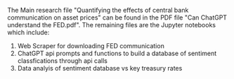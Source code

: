The Main research file "Quantifying the effects of central bank communication on asset prices" can be found in the PDF file "Can ChatGPT understand the FED.pdf". The remaining files are the Jupyter notebooks which include:
1) Web Scraper for downloading FED communication
2) ChatGPT api prompts and functions to build a database of sentiment classfications through api calls
3) Data analyis of sentiment database vs key treasury rates

